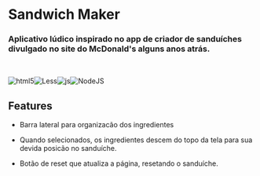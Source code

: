 # Sandwich Maker

 ### Aplicativo lúdico inspirado no app de criador de sanduíches divulgado no site do McDonald's alguns anos atrás.  
<br>

![html5](https://img.shields.io/badge/HTML5-E34F26?style=for-the-badge&logo=html5&logoColor=white)![Less](https://img.shields.io/badge/less-2B4C80?style=for-the-badge&logo=less&logoColor=white)![js](https://img.shields.io/badge/JavaScript-323330?style=for-the-badge&logo=javascript&logoColor=F7DF1E`)![NodeJS](https://img.shields.io/badge/node.js-6DA55F?style=for-the-badge&logo=node.js&logoColor=white)

## Features

- Barra lateral para organizacão dos ingredientes

- Quando selecionados, os ingredientes descem do topo da tela para sua devida posicão no sanduíche.

- Botão de reset que atualiza a página, resetando o sanduíche.

<br>




